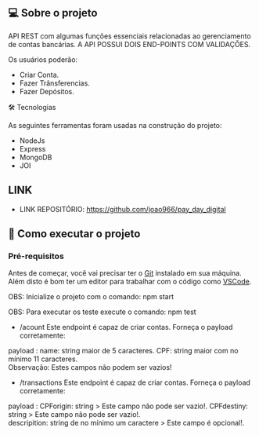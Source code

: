 ## 💻 Sobre o projeto

 API REST com algumas funções essenciais relacionadas ao gerenciamento de contas bancárias. A API POSSUI DOIS END-POINTS COM VALIDAÇÕES.

Os usuários poderão:

- Criar Conta.
- Fazer Trânsferencias.
- Fazer Depósitos.

🛠 Tecnologias

As seguintes ferramentas foram usadas na construção do projeto:

* NodeJs
* Express
* MongoDB
* JOI


## LINK

- LINK REPOSITÓRIO: https://github.com/joao966/pay_day_digital



## 🚀 Como executar o projeto

### Pré-requisitos

Antes de começar, você vai precisar ter o [Git](https://git-scm.com) instalado em sua máquina.
Além disto é bom ter um editor para trabalhar com o código como [VSCode](https://code.visualstudio.com/).

OBS: Inicialize o projeto com o comando: npm start


OBS: Para executar os teste execute o comando: npm test

* /acount
Este endpoint é capaz de criar contas. Forneça o payload corretamente:

 payload : name: string maior de 5 caracteres.
            CPF: string maior com no mínimo 11 caracteres.  
            Observação: Estes campos não podem ser vazios!


* /transactions
Este endpoint é capaz de criar contas. Forneça o payload corretamente:

 payload : CPForigin: string >  Este campo não pode ser vazio!.
            CPFdestiny: string > Este campo não pode ser vazio!.  
            descripition: string de no mínimo um caractere > Este campo é opcional!.
            

